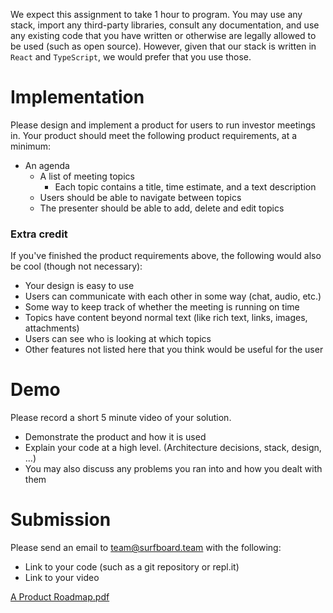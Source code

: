 We expect this assignment to take 1 hour to program. You may use any stack, import any third-party libraries, consult any documentation, and use any existing code that you have written or otherwise are legally allowed to be used (such as open source). However, given that our stack is written in `React` and `TypeScript`, we would prefer that you use those.

# Implementation

Please design and implement a product for users to run investor meetings in. Your product should meet the following product requirements, at a minimum:

- An agenda
    - A list of meeting topics
        - Each topic contains a title, time estimate, and a text description
    - Users should be able to navigate between topics
    - The presenter should be able to add, delete and edit topics

### Extra credit

If you've finished the product requirements above, the following would also be cool (though not necessary):

- Your design is easy to use
- Users can communicate with each other in some way (chat, audio, etc.)
- Some way to keep track of whether the meeting is running on time
- Topics have content beyond normal text (like rich text, links, images, attachments)
- Users can see who is looking at which topics
- Other features not listed here that you think would be useful for the user

# Demo

Please record a short 5 minute video of your solution.

- Demonstrate the product and how it is used
- Explain your code at a high level. (Architecture decisions, stack, design, ...)
- You may also discuss any problems you ran into and how you dealt with them

# Submission

Please send an email to team@surfboard.team with the following:

- Link to your code (such as a git repository or repl.it)
- Link to your video

[A Product Roadmap.pdf](https://s3-us-west-2.amazonaws.com/secure.notion-static.com/a9bb267e-2e6e-40b8-9b96-25745f2dd5d8/A_Product_Roadmap.pdf)

